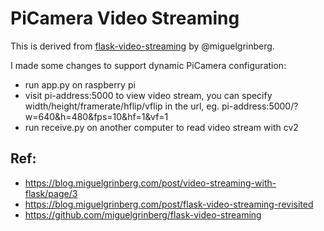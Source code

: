 # PiCamera Video Streaming
This is derived from [flask-video-streaming](https://github.com/miguelgrinberg/flask-video-streaming) by @miguelgrinberg.

I made some changes to support dynamic PiCamera configuration:
* run app.py on raspberry pi
* visit pi-address:5000 to view video stream, you can specify width/height/framerate/hflip/vflip in the url, eg. pi-address:5000/?w=640&h=480&fps=10&hf=1&vf=1
* run receive.py on another computer to read video stream with cv2

## Ref:
* https://blog.miguelgrinberg.com/post/video-streaming-with-flask/page/3
* https://blog.miguelgrinberg.com/post/flask-video-streaming-revisited
* https://github.com/miguelgrinberg/flask-video-streaming
